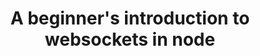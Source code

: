 ---
title : "A beginner's introduction to websockets in node"
image : /assets/image/webscoket-heading.gif
layout : post
excerpt : "Ngrok with node"
tags : 
    - tutorial
    - socket.io
    - node.JS
---